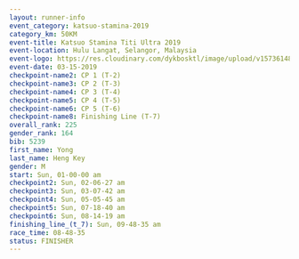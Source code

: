 ```yaml
---
layout: runner-info 
event_category: katsuo-stamina-2019 
category_km: 50KM 
event-title: Katsuo Stamina Titi Ultra 2019 
event-location: Hulu Langat, Selangor, Malaysia 
event-logo: https://res.cloudinary.com/dykbosktl/image/upload/v1573614825/Logo/Logo_p7ft6n.png
event-date: 03-15-2019 
checkpoint-name2: CP 1 (T-2) 
checkpoint-name3: CP 2 (T-3) 
checkpoint-name4: CP 3 (T-4) 
checkpoint-name5: CP 4 (T-5) 
checkpoint-name6: CP 5 (T-6) 
checkpoint-name8: Finishing Line (T-7) 
overall_rank: 225
gender_rank: 164
bib: 5239
first_name: Yong
last_name: Heng Key
gender: M
start: Sun, 01-00-00 am
checkpoint2: Sun, 02-06-27 am
checkpoint3: Sun, 03-07-42 am
checkpoint4: Sun, 05-05-45 am
checkpoint5: Sun, 07-18-40 am
checkpoint6: Sun, 08-14-19 am
finishing_line_(t_7): Sun, 09-48-35 am
race_time: 08-48-35
status: FINISHER
---
```

